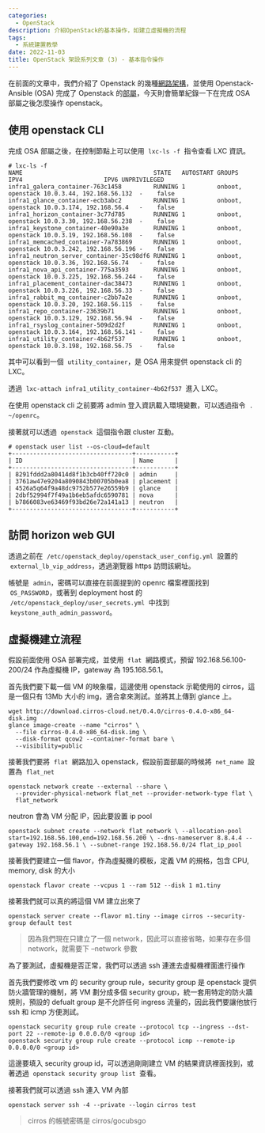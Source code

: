 ```yaml
---
categories:
  - OpenStack
description: 介紹OpenStack的基本操作，如建立虛擬機的流程
tags:
  - 系統建置教學
date: 2022-11-03
title: OpenStack 架設系列文章 (3) - 基本指令操作
---
```


在前面的文章中，我們介紹了 Openstack 的幾種[網路架構](https://blog.louisif.me/posts/openstack-deployment-serial-1-network-architecure-and-config/)，並使用 Openstack-Ansible (OSA) 完成了 Openstack 的[部屬](https://blog.louisif.me/posts/openstack-deployment-serial-2-deployment-with-openstack-ansible/)，今天則會簡單紀錄一下在完成 OSA 部屬之後怎麼操作 openstack。

<!-- more -->

## 使用 openstack CLI

完成 OSA 部屬之後，在控制節點上可以使用  `lxc-ls -f`  指令查看 LXC 資訊。

```shell
# lxc-ls -f
NAME                                     STATE   AUTOSTART GROUPS            IPV4                       IPV6 UNPRIVILEGED
infra1_galera_container-763c1458         RUNNING 1         onboot, openstack 10.0.3.44, 192.168.56.132  -    false
infra1_glance_container-ecb3abc2         RUNNING 1         onboot, openstack 10.0.3.174, 192.168.56.4   -    false
infra1_horizon_container-3c77d785        RUNNING 1         onboot, openstack 10.0.3.30, 192.168.56.238  -    false
infra1_keystone_container-40e90a3e       RUNNING 1         onboot, openstack 10.0.3.19, 192.168.56.108  -    false
infra1_memcached_container-7a783869      RUNNING 1         onboot, openstack 10.0.3.242, 192.168.56.196 -    false
infra1_neutron_server_container-35c98df6 RUNNING 1         onboot, openstack 10.0.3.36, 192.168.56.74   -    false
infra1_nova_api_container-775a3593       RUNNING 1         onboot, openstack 10.0.3.225, 192.168.56.244 -    false
infra1_placement_container-dac38473      RUNNING 1         onboot, openstack 10.0.3.226, 192.168.56.33  -    false
infra1_rabbit_mq_container-c2bb7a2e      RUNNING 1         onboot, openstack 10.0.3.20, 192.168.56.115  -    false
infra1_repo_container-23639b71           RUNNING 1         onboot, openstack 10.0.3.129, 192.168.56.94  -    false
infra1_rsyslog_container-509d2d2f        RUNNING 1         onboot, openstack 10.0.3.164, 192.168.56.141 -    false
infra1_utility_container-4b62f537        RUNNING 1         onboot, openstack 10.0.3.198, 192.168.56.75  -    false
```

其中可以看到一個  `utility_container`，是 OSA 用來提供 openstack cli 的 LXC。

透過  `lxc-attach infra1_utility_container-4b62f537`  進入 LXC。

在使用 openstack cli 之前要將 admin 登入資訊載入環境變數，可以透過指令  `. ~/openrc`。

接著就可以透過  `openstack`  這個指令跟 cluster 互動。

```shell
# openstack user list --os-cloud=default
+----------------------------------+-----------+
| ID                               | Name      |
+----------------------------------+-----------+
| 8291fddd2a80414d8f1b3cb40ff720c0 | admin     |
| 3761aw47e9204a8090843b00705b0ea8 | placement |
| 4526a5q64f9a48dc9752b577e26559b9 | glance    |
| 2dbf52994f7f49a1b6eb5afdc6590781 | nova      |
| b7866083ve63469f93bd26e72a141a13 | neutron   |
+----------------------------------+-----------+
```

## 訪問 horizon web GUI

透過之前在  `/etc/openstack_deploy/openstack_user_config.yml`  設置的  `external_lb_vip_address`，透過瀏覽器 https 訪問該網址。

帳號是  `admin`，密碼可以直接在前面提到的 openrc 檔案裡面找到  `OS_PASSWORD`，或著到 deployment host 的  `/etc/openstack_deploy/user_secrets.yml`  中找到  `keystone_auth_admin_password`。

## 虛擬機建立流程

假設前面使用 OSA 部署完成，並使用  `flat`  網路模式，預留 192.168.56.100-200/24 作為虛擬機 IP，gateway 為 195.168.56.1。

首先我們要下載一個 VM 的映象檔，這邊使用 openstack 示範使用的 cirros，這是一個只有 13Mb 大小的 img，適合拿來測試。並將其上傳到 glance 上。

```shell
wget http://download.cirros-cloud.net/0.4.0/cirros-0.4.0-x86_64-disk.img
glance image-create --name "cirros" \
  --file cirros-0.4.0-x86_64-disk.img \
  --disk-format qcow2 --container-format bare \
  --visibility=public
```

接著我們要將  `flat`  網路加入 openstack，假設前面部屬的時候將  `net_name`  設置為  `flat_net`

```shell
openstack network create --external --share \
  --provider-physical-network flat_net --provider-network-type flat \
  flat_network
```

neutron 會為 VM 分配 IP，因此要設置 ip pool

```shell
openstack subnet create --network flat_network \ --allocation-pool start=192.168.56.100,end=192.168.56.200 \ --dns-nameserver 8.8.4.4 --gateway 192.168.56.1 \ --subnet-range 192.168.56.0/24 flat_ip_pool
```

接著我們要建立一個 flavor，作為虛擬機的模板，定義 VM 的規格，包含 CPU, memory, disk 的大小

```shell
openstack flavor create --vcpus 1 --ram 512 --disk 1 m1.tiny
```

接著我們就可以真的將這個 VM 建立出來了

```shell
openstack server create --flavor m1.tiny --image cirros --security-group default test
```

> 因為我們現在只建立了一個 network，因此可以直接省略，如果存在多個 network，就需要下 –network 參數

為了要測試，虛擬機是否正常，我們可以透過 ssh 連進去虛擬機裡面進行操作

首先我們要修改 vm 的 security group rule，security group 是 openstack 提供防火牆管理的機制，將 VM 劃分成多個 security group，統一套用特定的防火牆規則，預設的 defualt group 是不允許任何 ingress 流量的，因此我們要讓他放行 ssh 和 icmp 方便測試。

```shell
openstack security group rule create --protocol tcp --ingress --dst-port 22 --remote-ip 0.0.0.0/0 <group id>
openstack security group rule create --protocol icmp --remote-ip 0.0.0.0/0 <group id>
```

這邊要填入 security group id，可以透過剛剛建立 VM 的結果資訊裡面找到，或著透過  `openstack security group list`  查看。

接著我們就可以透過 ssh 連入 VM 內部

```shell
openstack server ssh -4 --private --login cirros test
```

> cirros 的帳號密碼是 cirros/gocubsgo
